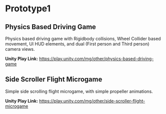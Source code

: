 # Prototype1

## Physics Based Driving Game

Physics based driving game with Rigidbody collisions, Wheel Collider based movement, UI HUD elements, and dual (First person and Third person) camera views.

**Unity Play Link:** https://play.unity.com/mg/other/physics-based-driving-game

## Side Scroller Flight Microgame

Simple side scrolling flight microgame, with simple propeller animations.

**Unity Play Link:** https://play.unity.com/mg/other/side-scroller-flight-microgame
